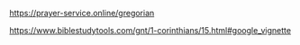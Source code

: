 https://prayer-service.online/gregorian

https://www.biblestudytools.com/gnt/1-corinthians/15.html#google_vignette

